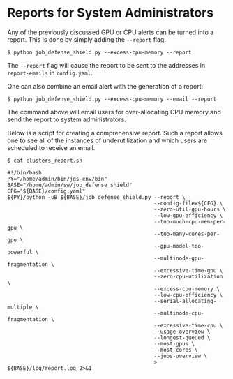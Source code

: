 # Reports for System Administrators

Any of the previously discussed GPU or CPU alerts can be turned into a report. This is done by simply adding the `--report` flag.

```
$ python job_defense_shield.py --excess-cpu-memory --report
```

The `--report` flag will cause the report to be sent to the addresses in `report-emails` in `config.yaml`.

One can also combine an email alert with the generation of a report:

```
$ python job_defense_shield.py --excess-cpu-memory --email --report
```

The command above will email users for over-allocating CPU memory and send the report to system administrators.

Below is a script for creating a comprehensive report. Such a report allows one to see all of the instances of underutilization and which users are scheduled to receive an email.

```
$ cat clusters_report.sh

#!/bin/bash
PY="/home/admin/bin/jds-env/bin"
BASE="/home/admin/sw/job_defense_shield"
CFG="${BASE}/config.yaml"
${PY}/python -uB ${BASE}/job_defense_shield.py --report \
                                               --config-file=${CFG} \
                                               --zero-util-gpu-hours \
                                               --low-gpu-efficiency \
                                               --too-much-cpu-mem-per-gpu \
                                               --too-many-cores-per-gpu \
                                               --gpu-model-too-powerful \
                                               --multinode-gpu-fragmentation \
                                               --excessive-time-gpu \
                                               --zero-cpu-utilization \
                                               --excess-cpu-memory \
                                               --low-cpu-efficiency \
                                               --serial-allocating-multiple \
                                               --multinode-cpu-fragmentation \
                                               --excessive-time-cpu \
                                               --usage-overview \
                                               --longest-queued \
                                               --most-gpus \
                                               --most-cores \
                                               --jobs-overview \
                                               > ${BASE}/log/report.log 2>&1
```
